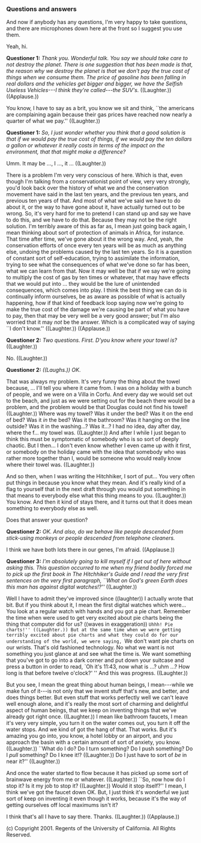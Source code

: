 ### Questions and answers ###

And now if anybody has any questions, I'm very happy to take questions, and
there are microphones down here at the front so I suggest you use them.

Yeah, hi.

**Questioner 1:** *Thank you. Wonderful talk. You say we should take care to not
destroy the planet. There is one suggestion that has been made is that, the
reason why we destroy the planet is that we don't pay the true cost of things
when we consume them. The price of gasoline has been falling in real dollars
and the vehicles get bigger and bigger, we have the Selfish Useless
Vehicles---I think they're called---the SUV's.* ((Laughter.)) ((Applause.))

You know, I have to say as a brit, you know we sit and think, ``the americans
are complaining again because their gas prices have reached now nearly a
quarter of what we pay.'' ((Laughter.))

**Questioner 1:** *So, I just wonder whether you think that a good solution is that
if we would pay the true cost of things, if we would pay the ten dollars a
gallon or whatever it really costs in terms of the impact on the environment,
that that might make a difference?*

Umm. It may be ..., I ..., it ... ((Laughter.))

There is a problem I'm very very conscious of here. Which is that, even though
I'm talking from a conservationist point of view, very very strongly, you'd
look back over the history of what we and the conservation movement have said
in the last ten years, and the previous ten years, and previous ten years of
that. And most of what we've said we have to do about it, or the way to have
gone about it, have actually turned out to be wrong. So, it's very hard for me
to pretend I can stand up and say we have to do this, and we have to do that.
Because they may not be the right solution. I'm terribly aware of this as far
as, I mean just going back again, I mean thinking about sort of protection of
animals in Africa, for instance. That time after time, we've gone about it the
wrong way. And, yeah, the conservation efforts of once every ten years will be
as much as anything else, undoing the problems caused by the last ten years.
So it is a question of constant sort of self-education, trying to assimilate
the information, trying to see what the consequences of what we've done so far
has been, what we can learn from that. Now it may well be that if we say we're
going to multiply the cost of gas by ten times or whatever, that may have
effects that we would put into ... they would be the lure of unintended
consequences, which comes into play. I think the best thing we can do is
continually inform ourselves, be as aware as possible of what is actually
happening, how if that kind of feedback loop saying now we're going to make
the true cost of the damage we're causing be part of what you have to pay,
then that may be very well be a very good answer; but I'm also worried that it
may *not* be the answer. Which is a complicated way of saying ``I don't know.''
((Laughter.)) ((Applause.))

**Questioner 2:** *Two questions. First. D'you know where your towel is?*
((Laughter.))

No. ((Laughter.))

**Questioner 2:** *((Laughs.)) OK*.

That was always my problem. It's very funny the thing about the towel because,
... I'll tell you where it came from. I was on a holiday with a bunch of
people, and we were on a Villa in Corfu. And every day we would set out to
the beach, and just as we were setting out for the beach there would be a
problem, and the problem would be that Douglas could not find his towel!
((Laughter.)) Where was my towel? Was it under the bed? Was it on the end of
bed? Was it _in_ the bed? Was it the bathroom? Was it hanging on the line
outside? Was it in the washing...? Was it...? I had no idea, day after day,
where the f... my towel was. ((Laughter.)) And after I while I just began to
think this must be symptomatic of somebody who is so sort of deeply chaotic.
But I then... I don't even know whether I even came up with it first, or
somebody on the holiday came with the idea that somebody who was rather
more together than I, would be someone who would really know where their towel
was. ((Laughter.))

And so then, when I was writing the Hitchhiker, I sort of put... You very
often put things in because you know what they mean. And it's really kind of a
flag to yourself that in the next draft through you would put something in
that means to everybody else what this thing means to you. ((Laughter.)) You
know. And then it kind of stays there, and it turns out that it does mean
something to everybody else as well.

Does that answer your question?

**Questioner 2:** *OK. And also, do we behave like people descended from
stick-using monkeys or people descended from telephone cleaners.*

I think we have both lots there in our genes, I'm afraid. ((Applause.))

**Questioner 3:** *I'm absolutely going to kill myself if I get out of here without
asking this. This question occurred to me when my friend bodily forced me to
pick up the first book in The Hitchhiker's Guide and I read the very first
sentences on the very first paragraph, ``What on God's green Earth does this man
has against digital watches!?''* ((Laughter.))

Well I have to admit they've improved since ((laughter)) I actually wrote that
bit. But if you think about it, I mean the first digital watches which were...
You look at a regular watch with hands and you got a pie chart. Remember the
time when were used to get very excited about pie charts being the thing that
computer did for us? ((waves in exaggeration)) ``Uhhh! Pie charts!''
((Laughter.)) But at the same time when we were getting terribly excited about
pie charts and what they could do for our understanding of the world, we were
saying, ``We don't want pie charts on our wrists. That's old fashioned
technology. No what we want is not something you just glance at and see what
the time is. We want something that you've got to go into a dark corner and put
down your suitcase and press a button in order to read, `Oh it's 11:43,
now what is ...? uhm ...? How long is that before twelve o'clock?' '' And this
was progress. ((Laughter.))

But you see, I mean the great thing about human beings, I mean---while we make
fun of it---is not only that we invent stuff that's new, and better, and does
things better. But even stuff that works perfectly well we can't leave well
enough alone, and it's really the most sort of charming and delightful aspect
of human beings, that we keep on inventing things that we've already got right
once. ((Laughter.)) I mean like bathroom faucets, I mean it's very very simple,
you turn it on the water comes out, you turn it off the water stops. And we
kind of got the hang of that. That works. But it's amazing you go into, you
know, a hotel lobby or an airport, and you approach the basin with a certain
amount of sort of anxiety, you know. ((Laughter.)) ``What do I do? Do I turn
something? Do I push something? Do I *pull* something? Do I knee it!?
((Laughter.)) Do I just have to sort of *be* in near it?'' ((Laughter.))

And once the water started to flow because it has picked up some sort of
brainwave energy from me or whatever. ((Laughter.)) ``So, now how do I stop it?
Is it my job to stop it? ((Laughter.)) Would it stop itself?'' I mean, I think
we've got the faucet down OK. But, I just think it's wonderful we just sort of keep
on inventing it even though it works, because it's the way of getting
ourselves off local maximums isn't it?

I think that's all I have to say there. Thanks. ((Laughter.)) ((Applause.))

(c) Copyright 2001. Regents of the University of California. All Rights
Reserved.
